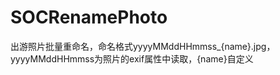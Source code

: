 SOCRenamePhoto
==============

出游照片批量重命名，命名格式yyyyMMddHHmmss_{name}.jpg， yyyyMMddHHmmss为照片的exif属性中读取，{name}自定义